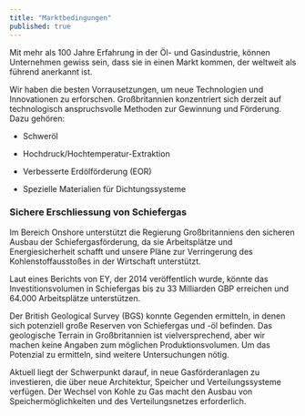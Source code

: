 ```yaml
---
title: "Marktbedingungen"
published: true
---
```


Mit mehr als 100 Jahre Erfahrung in der Öl- und Gasindustrie, können Unternehmen gewiss sein, dass sie in einen Markt kommen, der weltweit als führend anerkannt ist.

Wir haben die besten Vorrausetzungen, um neue Technologien und Innovationen zu erforschen. Großbritannien konzentriert sich derzeit auf technologisch anspruchsvolle Methoden zur Gewinnung und Förderung. Dazu gehören:

- Schweröl

- Hochdruck/Hochtemperatur-Extraktion

- Verbesserte Erdölförderung (EOR)

- Spezielle Materialien für Dichtungssysteme

### Sichere Erschliessung von Schiefergas

Im Bereich Onshore unterstützt die Regierung Großbritanniens den sicheren Ausbau der Schiefergasförderung, da sie Arbeitsplätze und Energiesicherheit schafft und unsere Pläne zur Verringerung des Kohlenstoffausstoßes in der Wirtschaft unterstützt.

Laut eines Berichts von EY, der 2014 veröffentlich wurde, könnte das Investitionsvolumen in Schiefergas bis zu 33 Milliarden GBP erreichen und 64.000 Arbeitsplätze unterstützen.

Der British Geological Survey (BGS) konnte Gegenden ermitteln, in denen sich potenziell große Reserven von Schiefergas und -öl befinden. Das geologische Terrain in Großbritannien ist vielversprechend, aber wir machen keine Angaben zum möglichen Produktionsvolumen. Um das Potenzial zu ermitteln, sind weitere Untersuchungen nötig.

Aktuell liegt der Schwerpunkt darauf, in neue Gasförderanlagen zu investieren, die über neue Architektur, Speicher und Verteilungssysteme verfügen. Der Wechsel von Kohle zu Gas macht den Ausbau von Speichermöglichkeiten und des Verteilungsnetzes erforderlich.
